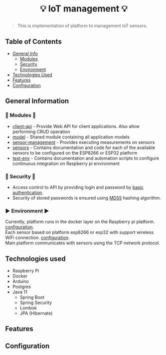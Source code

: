 # <p align="center"> 💡 IoT management 💡 </p>
> This is implementation of platform to management IoT sensors.

## Table of Contents
* [General Info](#general-information)
  * [Modules](#general-information)
  * [Security](#general-information)
  * [Environment](#general-information)
* [Technologies Used](#technologies-used)
* [Features](#features)
* [Configuration](#Configuration)


## General Information
### 📁 Modules 📁
* [client-api](client-api) - Provide Web API for client applications. Also allow performing CRUD operation
* [model](model) - Shared module containing all application models
* [sensor-management](sensor-management) - Provides executing measurements on sensors
* [sensors](sensors) - Contains documentation and code for each of the available sensors to be configured on the ESP8266 or ESP32 platform
* [test-env](test-env) - Contains documentation and automation scripts to configure continuous integration on Raspberry pi environment

### 🔐 Security 🔐
* Access control to API by providing login and password by [basic authentication](https://en.wikipedia.org/wiki/Basic_access_authentication).
* Security of stored passwords is ensured using [MD55](https://en.wikipedia.org/wiki/MD5) hashing algorithm.

### ▶️ Environment ▶️
Currently, platform runs in the docker layer on the Raspberry pi platform. [configuration](test-env).  
Each sensor based on platform esp8266 or esp32 with support wireless WiFi connection. [configuration](sensors).  
Main platform communicates with sensors using the TCP network protocol.


## Technologies used
* Raspberry Pi
* Docker
* Arduino
* Postgres
* Java 11
  * Spring Boot
  * Spring Security
  * Lombok
  * JPA (Hibernate)


## Features


## Configuration

